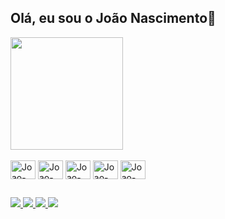 ## Olá, eu sou o João Nascimento👋

<div>
  <a href="https://github.com/JoaoDebug">
    <img height="180em" src="https://github-readme-stats.vercel.app/api/top-langs/?username=JoaoDebug&layout=compact&langs_count=16&theme=dark&cache_seconds=0"/>
  </a>
</div>
<div style="display: inline_block"><br>
  <img align="center" alt="Joao-Py" height="30" width="40" src="https://cdn.jsdelivr.net/gh/devicons/devicon@latest/icons/javascript/javascript-original.svg"/>
  <img align="center" alt="Joao-Py" height="30" width="40" src="https://cdn.jsdelivr.net/gh/devicons/devicon@latest/icons/typescript/typescript-original.svg"/>
  <img align="center" alt="Joao-Py" height="30" width="40" src="https://cdn.jsdelivr.net/gh/devicons/devicon@latest/icons/python/python-original.svg"/>
  <img align="center" alt="Joao-Py" height="30" width="40" src="https://cdn.jsdelivr.net/gh/devicons/devicon@latest/icons/html5/html5-original.svg"/>
  <img align="center" alt="Joao-Py" height="30" width="40" src="https://cdn.jsdelivr.net/gh/devicons/devicon@latest/icons/css3/css3-original.svg"/>
</div>

##

<div>
  <a href="https://www.linkedin.com/in/joaognascimento/" target="_blank">
    <img src="https://img.shields.io/badge/-LinkedIn-%230077B5?style=for-the-badge&logo=linkedin&logoColor=white" />
  </a>
  <a href="mailto:joaonaasciment@gmail.com" target="_blank">
    <img src="https://img.shields.io/badge/-Gmail-%23333?style=for-the-badge&logo=gmail&logoColor=white" />
  </a>
  <a href="https://discord.com/users/362292369841717258" target="_blank">
    <img src="https://img.shields.io/badge/Discord-7289DA?style=for-the-badge&logo=discord&logoColor=white" />
  </a>
  <a href="https://www.instagram.com/joaoguilherme338/" target="_blank">
    <img src="https://img.shields.io/badge/-Instagram-%23E4405F?style=for-the-badge&logo=instagram&logoColor=white" />
  </a>
</div>
